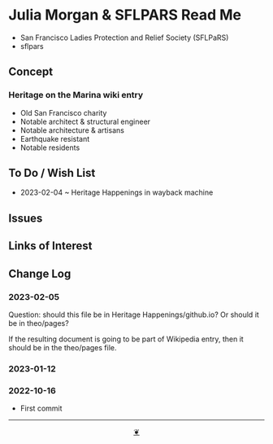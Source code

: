 # Julia Morgan & SFLPARS Read Me

* San Francisco Ladies Protection and Relief Society (SFLPaRS)
* sflpars

## Concept


### Heritage on the Marina wiki entry

* Old San Francisco charity
* Notable architect & structural engineer
* Notable architecture & artisans
* Earthquake resistant
* Notable residents


## To Do / Wish List

* 2023-02-04 ~ Heritage Happenings in wayback machine


## Issues


## Links of Interest


## Change Log

### 2023-02-05

Question: should this file be in Heritage Happenings/github.io? Or should it be in theo/pages?

If the resulting document is going to be part of Wikipedia entry, then it should be in the theo/pages file.

### 2023-01-12

### 2022-10-16

* First commit


***

<center title="Hello! Click me to go up to the top" ><a class=aDingbat href=javascript:window.scrollTo(0,0);> ❦ </a></center>
